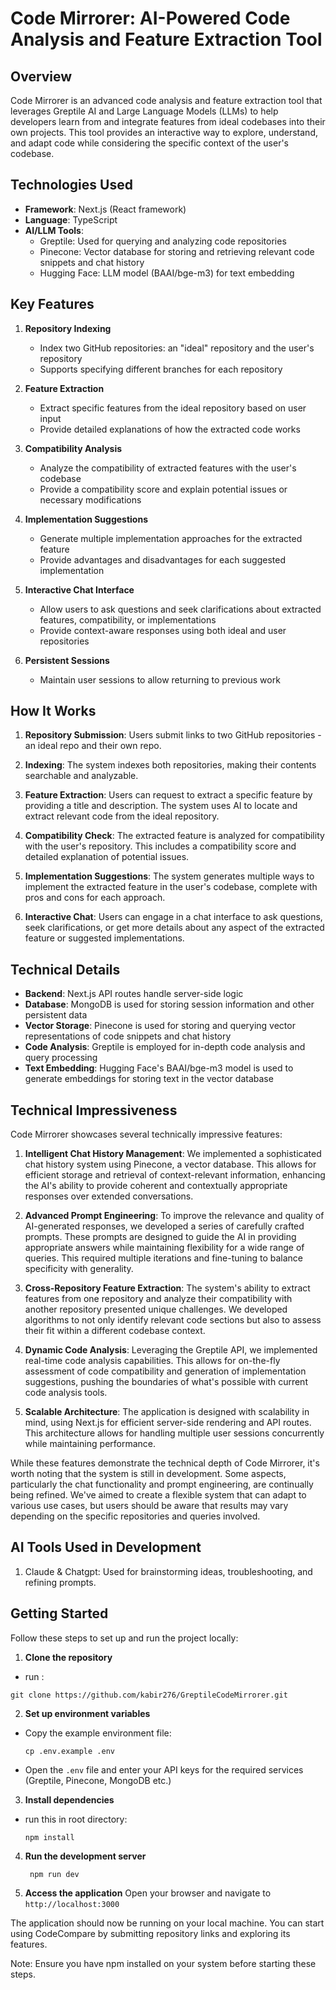 # Code Mirrorer: AI-Powered Code Analysis and Feature Extraction Tool

## Overview

Code Mirrorer is an advanced code analysis and feature extraction tool that leverages Greptile AI and Large Language Models (LLMs) to help developers learn from and integrate features from ideal codebases into their own projects. This tool provides an interactive way to explore, understand, and adapt code while considering the specific context of the user's codebase.

## Technologies Used

- **Framework**: Next.js (React framework)
- **Language**: TypeScript
- **AI/LLM Tools**:
  - Greptile: Used for querying and analyzing code repositories
  - Pinecone: Vector database for storing and retrieving relevant code snippets and chat history
  - Hugging Face: LLM model (BAAI/bge-m3) for text embedding

## Key Features

1. **Repository Indexing**
   - Index two GitHub repositories: an "ideal" repository and the user's repository
   - Supports specifying different branches for each repository

2. **Feature Extraction**
   - Extract specific features from the ideal repository based on user input
   - Provide detailed explanations of how the extracted code works

3. **Compatibility Analysis**
   - Analyze the compatibility of extracted features with the user's codebase
   - Provide a compatibility score and explain potential issues or necessary modifications

4. **Implementation Suggestions**
   - Generate multiple implementation approaches for the extracted feature
   - Provide advantages and disadvantages for each suggested implementation

5. **Interactive Chat Interface**
   - Allow users to ask questions and seek clarifications about extracted features, compatibility, or implementations
   - Provide context-aware responses using both ideal and user repositories

6. **Persistent Sessions**
   - Maintain user sessions to allow returning to previous work

## How It Works

1. **Repository Submission**: Users submit links to two GitHub repositories - an ideal repo and their own repo.

2. **Indexing**: The system indexes both repositories, making their contents searchable and analyzable.

3. **Feature Extraction**: Users can request to extract a specific feature by providing a title and description. The system uses AI to locate and extract relevant code from the ideal repository.

4. **Compatibility Check**: The extracted feature is analyzed for compatibility with the user's repository. This includes a compatibility score and detailed explanation of potential issues.

5. **Implementation Suggestions**: The system generates multiple ways to implement the extracted feature in the user's codebase, complete with pros and cons for each approach.

6. **Interactive Chat**: Users can engage in a chat interface to ask questions, seek clarifications, or get more details about any aspect of the extracted feature or suggested implementations.

## Technical Details

- **Backend**: Next.js API routes handle server-side logic
- **Database**: MongoDB is used for storing session information and other persistent data
- **Vector Storage**: Pinecone is used for storing and querying vector representations of code snippets and chat history
- **Code Analysis**: Greptile is employed for in-depth code analysis and query processing
- **Text Embedding**: Hugging Face's BAAI/bge-m3 model is used to generate embeddings for storing text in the vector database


## Technical Impressiveness

Code Mirrorer showcases several technically impressive features:

1. **Intelligent Chat History Management**: 
   We implemented a sophisticated chat history system using Pinecone, a vector database. This allows for efficient storage and retrieval of context-relevant information, enhancing the AI's ability to provide coherent and contextually appropriate responses over extended conversations.

2. **Advanced Prompt Engineering**: 
   To improve the relevance and quality of AI-generated responses, we developed a series of carefully crafted prompts. These prompts are designed to guide the AI in providing appropriate answers while maintaining flexibility for a wide range of queries. This required multiple iterations and fine-tuning to balance specificity with generality.

3. **Cross-Repository Feature Extraction**: 
   The system's ability to extract features from one repository and analyze their compatibility with another repository presented unique challenges. We developed algorithms to not only identify relevant code sections but also to assess their fit within a different codebase context.

4. **Dynamic Code Analysis**: 
   Leveraging the Greptile API, we implemented real-time code analysis capabilities. This allows for on-the-fly assessment of code compatibility and generation of implementation suggestions, pushing the boundaries of what's possible with current code analysis tools.

5. **Scalable Architecture**: 
   The application is designed with scalability in mind, using Next.js for efficient server-side rendering and API routes. This architecture allows for handling multiple user sessions concurrently while maintaining performance.

While these features demonstrate the technical depth of Code Mirrorer, it's worth noting that the system is still in development. Some aspects, particularly the chat functionality and prompt engineering, are continually being refined. We've aimed to create a flexible system that can adapt to various use cases, but users should be aware that results may vary depending on the specific repositories and queries involved.


## AI Tools Used in Development

1. Claude & Chatgpt: Used for brainstorming ideas, troubleshooting, and refining prompts.

## Getting Started

Follow these steps to set up and run the project locally:

1. **Clone the repository**
- run :
 ```
 git clone https://github.com/kabir276/GreptileCodeMirrorer.git
 ```

2. **Set up environment variables**
- Copy the example environment file:
  ```
  cp .env.example .env
  ```
- Open the `.env` file and enter your API keys for the required services (Greptile, Pinecone, MongoDB etc.)

3. **Install dependencies**
- run this in root directory:
  ```
  npm install
  ```
4. **Run the development server**
   ```
    npm run dev
   ```
5. **Access the application**
Open your browser and navigate to `http://localhost:3000`

The application should now be running on your local machine. You can start using CodeCompare by submitting repository links and exploring its features.

Note: Ensure you have npm installed on your system before starting these steps.


